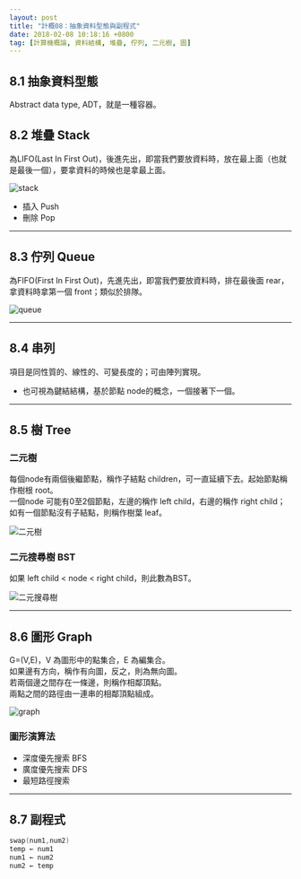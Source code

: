 ```yaml
---
layout: post
title: "計概08：抽象資料型態與副程式"
date: 2018-02-08 10:18:16 +0800
tag: [計算機概論, 資料結構, 堆疊, 佇列, 二元樹, 圖]
---
```

## 8.1 抽象資料型態
Abstract data type, ADT，就是一種容器。

## 8.2 堆疊 Stack
為LIFO(Last In First Out)，後進先出，即當我們要放資料時，放在最上面（也就是最後一個），要拿資料的時候也是拿最上面。

![stack](https://i.imgur.com/dAeAYoL.png "堆疊")

- 插入 Push 
- 刪除 Pop

<!-- more -->

---
## 8.3 佇列 Queue
為FIFO(First In First Out)，先進先出，即當我們要放資料時，排在最後面 rear，拿資料時拿第一個 front；類似於排隊。

![queue](https://i.imgur.com/5fab2Ur.png "佇列")

---
## 8.4 串列
項目是同性質的、線性的、可變長度的；可由陣列實現。

- 也可視為鍵結結構，基於節點 node的概念，一個接著下一個。

---
## 8.5 樹 Tree
### 二元樹
每個node有兩個後繼節點，稱作子結點 children，可一直延續下去。起始節點稱作樹根 root。<br>
一個node 可能有0至2個節點，左邊的稱作 left child，右邊的稱作 right child；如有一個節點沒有子結點，則稱作樹葉 leaf。

![二元樹](https://i.imgur.com/aBkENaQ.png "二元樹")

### 二元搜尋樹 BST
如果 left child < node < right child，則此數為BST。

![二元搜尋樹](https://i.imgur.com/R7of7Kp.png "二元搜尋樹")

---
## 8.6 圖形 Graph
G=(V,E)，V 為圖形中的點集合，E 為編集合。<br>
如果邊有方向，稱作有向圖，反之，則為無向圖。<br>
若兩個邊之間存在一條邊，則稱作相鄰頂點。<br>
兩點之間的路徑由一連串的相鄰頂點組成。

![graph](https://i.imgur.com/r1Eab6x.png "圖")

### 圖形演算法
- 深度優先搜索 BFS
- 廣度優先搜索 DFS
- 最短路徑搜索

---
## 8.7 副程式
```c
swap(num1,num2)
temp ← num1
num1 ← num2
num2 ← temp
```